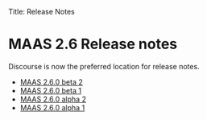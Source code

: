 Title: Release Notes

# MAAS 2.6 Release notes

Discourse is now the preferred location for release notes.

+ [MAAS 2.6.0 beta 2][release-notes-beta-2]
+ [MAAS 2.6.0 beta 1][release-notes-beta-1]
+ [MAAS 2.6.0 alpha 2][release-notes-alpha-2]
+ [MAAS 2.6.0 alpha 1][release-notes-alpha-1]

<!-- LINKS -->
[release-notes-alpha-1]: https://discourse.maas.io/t/maas-2-6-0-alpha-1-released/413
[release-notes-alpha-2]: https://discourse.maas.io/t/maas-2-6-0-alpha-2-released/460
[release-notes-beta-1]: https://discourse.maas.io/t/2-6-0-beta-1-released/495
[release-notes-beta-2]: https://discourse.maas.io/t/2-6-0-beta-2-released/523

